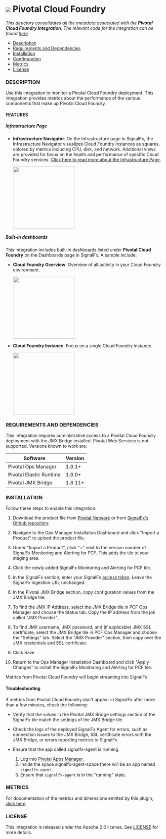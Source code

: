 # ![](././img/integrations_cloudfoundry.png) Pivotal Cloud Foundry

_This directory consolidates all the metadata associated with the **Pivotal Cloud Foundry Integration**. The relevant code for the integration can be found [here](https://github.com/signalfx/cloudfoundry-integration)_

- [Description](#description)
- [Requirements and Dependencies](#requirements-and-dependencies)
- [Installation](#installation)
- [Configuration](#configuration)
- [Metrics](#metrics)
- [License](#license)

### DESCRIPTION

Use this integration to monitor a Pivotal Cloud Foundry deployment. This integration provides metrics about the performance of the various components that make up Pivotal Cloud Foundry.

#### FEATURES

##### Infrastructure Page

- **Infrastructure Navigator**: On the Infrastructure page in SignalFx, the Infrastructure Navigator visualizes Cloud Foundry instances as squares, colored by metrics including CPU, disk, and network. Additional views are provided for focus on the health and performance of specific Cloud Foundry services. [Click here to read more about the Infrastructure Page](http://docs.signalfx.com/en/latest/built-in-content/host-nav.html). 

  [<img src='./img/infra_pcf_instances.png' width=200px>](./img/infra_pcf_instances.png)

##### Built-in dashboards

This integration includes built-in dashboards listed under **Pivotal Cloud Foundry** on the Dashboards page in SignalFx. A sample include:

- **Cloud Foundry Overview**: Overview of all activity in your Cloud Foundry environment.
  
  [<img src='./img/dashboard_cloud_foundry_overview.png' width=200px>](./img/dashboard_cloud_foundry_overview.png)

- **Cloud Foundry Instance**: Focus on a single Cloud Foundry instance.
  
  [<img src='./img/dashboard_cloud_foundry_instance.png' width=200px>](./img/dashboard_cloud_foundry_instance.png)

### REQUIREMENTS AND DEPENDENCIES

This integration requires administrative access to a Pivotal Cloud Foundry deployment with the JMX Bridge installed. Pivotal Web Services is not supported. Versions known to work are:

| Software                | Version        |
|-------------------------|----------------|
| Pivotal Ops Manager     | 1.9.1+ |
| Pivotal Elastic Runtime | 1.9.0+ |
| Pivotal JMX Bridge      | 1.8.11+ |

### INSTALLATION

Follow these steps to enable this integration:

1. Download the product file from [Pivotal Network](https://network.pivotal.io) or from [SignalFx's Github repository](https://github.com/signalfx/cloudfoundry-integration/releases/download/v0.9.0/signalfx-agent-0.9.0.pivotal).

1. Navigate to the Ops Manager Installation Dashboard and click "Import a Product" to upload the product file. 

1. Under "Import a Product", click "+" next to the version number of SignalFx Monitoring and Alerting for PCF. This adds the tile to your staging area.

1. Click the newly added SignalFx Monitoring and Alerting for PCF tile.

1. In the SignalFx section, enter your SignalFx [access token](http://docs.signalfx.com/en/latest/admin-guide/tokens.html#tokens). Leave the SignalFx ingestion URL unchanged.

1. In the Pivotal JMX Bridge section, copy configuration values from the JMX Bridge tile. 

  1. To find the JMX IP Address, select the JMX Bridge tile in PCF Ops Manager and choose the Status tab. Copy the IP address from the job called "JMX Provider". 

  1. To find JMX username, JMX password, and (if applicable) JMX SSL certificate, select the JMX Bridge tile in PCF Ops Manager and choose the "Settings" tab. Select the "JMX Provider" section, then copy over the JMX credentials and SSL certificate. 

1. Click Save.

1. Return to the Ops Manager Installation Dashboard and click "Apply Changes" to install the SignalFx Monitoring and Alerting for PCF tile.

Metrics from Pivotal Cloud Foundry will begin streaming into SignalFx. 

#### Troubleshooting

If metrics from Pivotal Cloud Foundry don't appear in SignalFx after more than a few minutes, check the following:

* Verify that the values in the Pivotal JMX Bridge settings section of the SignalFx tile match the settings of the JMX Bridge tile.

* Check the logs of the deployed SignalFx Agent for errors, such as connection issues to the JMX Bridge, SSL certificate errors with the JMX Bridge, or errors reporting metrics to SignalFx. 

* Ensure that the app called signalfx-agent is running. 
  1. Log into [Pivotal Apps Manager](https://docs.pivotal.io/pivotalcf/1-9/customizing/console-login.html). 
  1. Inside the space signalfx-agent-space there will be an app named `signalfx-agent`. 
  1. Ensure that `signalfx-agent` is in the "running" state. 

### METRICS

For documentation of the metrics and dimensions emitted by this plugin, [click here](././docs).

### LICENSE

This integration is released under the Apache 2.0 license. See [LICENSE](https://github.com/signalfx/collectd-example/blob/master/LICENSE) for more details.
